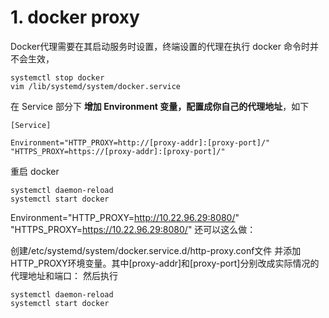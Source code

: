 # 1. docker proxy

Docker代理需要在其启动服务时设置，终端设置的代理在执行 docker 命令时并不会生效，

```shell
systemctl stop docker
vim /lib/systemd/system/docker.service
```

在 Service 部分下 **增加 Environment 变量，配置成你自己的代理地址**，如下

```shell
[Service]
 
Environment="HTTP_PROXY=http://[proxy-addr]:[proxy-port]/" "HTTPS_PROXY=https://[proxy-addr]:[proxy-port]/"
```

重启 docker

```shell
systemctl daemon-reload
systemctl start docker
```



Environment="HTTP_PROXY=http://10.22.96.29:8080/" "HTTPS_PROXY=https://10.22.96.29:8080/"
还可以这么做：

 创建/etc/systemd/system/docker.service.d/http-proxy.conf文件
 并添加HTTP_PROXY环境变量。其中[proxy-addr]和[proxy-port]分别改成实际情况的代理地址和端口：
 然后执行

 ```
 systemctl daemon-reload
 systemctl start docker
 ```
